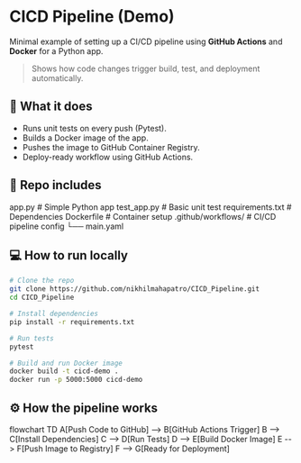 # CICD Pipeline (Demo)

Minimal example of setting up a CI/CD pipeline using **GitHub Actions** and **Docker** for a Python app.

> Shows how code changes trigger build, test, and deployment automatically.

## 🔧 What it does
- Runs unit tests on every push (Pytest).
- Builds a Docker image of the app.
- Pushes the image to GitHub Container Registry.
- Deploy-ready workflow using GitHub Actions.

## 📂 Repo includes
app.py # Simple Python app
test_app.py # Basic unit test
requirements.txt # Dependencies
Dockerfile # Container setup
.github/workflows/ # CI/CD pipeline config
└── main.yaml


## 💻 How to run locally
```bash
# Clone the repo
git clone https://github.com/nikhilmahapatro/CICD_Pipeline.git
cd CICD_Pipeline

# Install dependencies
pip install -r requirements.txt

# Run tests
pytest

# Build and run Docker image
docker build -t cicd-demo .
docker run -p 5000:5000 cicd-demo
```

## ⚙️ How the pipeline works
flowchart TD
    A[Push Code to GitHub] --> B[GitHub Actions Trigger]
    B --> C[Install Dependencies]
    C --> D[Run Tests]
    D --> E[Build Docker Image]
    E --> F[Push Image to Registry]
    F --> G[Ready for Deployment]
